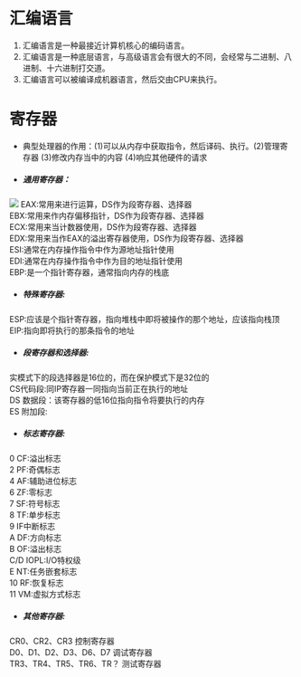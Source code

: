# 汇编语言
1. 汇编语言是一种最接近计算机核心的编码语言。
2. 汇编语言是一种底层语言，与高级语言会有很大的不同，会经常与二进制、八进制、十六进制打交道。
3. 汇编语言可以被编译成机器语言，然后交由CPU来执行。
# 寄存器
- 典型处理器的作用：(1)可以从内存中获取指令，然后译码、执行。(2)管理寄存器 (3)修改内存当中的内容 (4)响应其他硬件的请求

- ##### 通用寄存器：
![](https://github.com/WitWindLuo/ctf_web/tree/master/src/picture1.jpg)
EAX:常用来进行运算，DS作为段寄存器、选择器  
EBX:常用来作内存偏移指针，DS作为段寄存器、选择器  
ECX:常用来当计数器使用，DS作为段寄存器、选择器  
EDX:常用来当作EAX的溢出寄存器使用，DS作为段寄存器、选择器  
ESI:通常在内存操作指令中作为源地址指针使用  
EDI:通常在内存操作指令中作为目的地址指针使用  
EBP:是一个指针寄存器，通常指向内存的栈底  
 
- ##### 特殊寄存器:
ESP:应该是个指针寄存器，指向堆栈中即将被操作的那个地址，应该指向栈顶  
EIP:指向即将执行的那条指令的地址  
 
- ##### 段寄存器和选择器:
实模式下的段选择器是16位的，而在保护模式下是32位的  
CS代码段:同IP寄存器一同指向当前正在执行的地址  
DS 数据段：该寄存器的低16位指向指令将要执行的内存  
ES 附加段:
 
- ##### 标志寄存器:
0 CF:溢出标志  
2 PF:奇偶标志  
4 AF:辅助进位标志  
6 ZF:零标志  
7 SF:符号标志  
8 TF:单步标志  
9 IF中断标志  
A DF:方向标志  
B OF:溢出标志  
C/D IOPL:I/O特权级  
E NT:任务嵌套标志  
10 RF:恢复标志  
11 VM:虚拟方式标志  
 
- ##### 其他寄存器:
CR0、CR2、CR3   控制寄存器  
D0、D1、D2、D3、D6、D7  调试寄存器    
TR3、TR4、TR5、TR6、TR？  测试寄存器  
 
 
 
 
 
